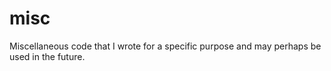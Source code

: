 misc
====

Miscellaneous code that I wrote for a specific purpose and may perhaps be used in the future. 
